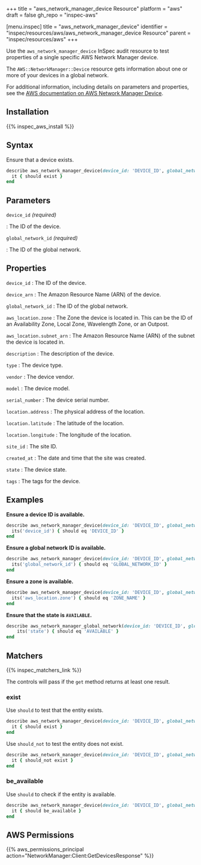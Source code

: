 +++
title = "aws_network_manager_device Resource"
platform = "aws"
draft = false
gh_repo = "inspec-aws"

[menu.inspec]
title = "aws_network_manager_device"
identifier = "inspec/resources/aws/aws_network_manager_device Resource"
parent = "inspec/resources/aws"
+++

Use the `aws_network_manager_device` InSpec audit resource to test properties of a single specific AWS Network Manager device.

The `AWS::NetworkManager::Device` resource gets information about one or more of your devices in a global network.

For additional information, including details on parameters and properties, see the [AWS documentation on AWS Network Manager Device](https://docs.aws.amazon.com/AWSCloudFormation/latest/UserGuide/aws-resource-networkmanager-device.html).

## Installation

{{% inspec_aws_install %}}

## Syntax

Ensure that a device exists.

```ruby
describe aws_network_manager_device(device_id: 'DEVICE_ID', global_network_id: 'GLOBAL_NETWORK_ID') do
  it { should exist }
end
```

## Parameters

`device_id` _(required)_

: The ID of the device.

`global_network_id` _(required)_

: The ID of the global network.

## Properties

`device_id`
: The ID of the device.

`device_arn`
: The Amazon Resource Name (ARN) of the device.

`global_network_id`
: The ID of the global network.

`aws_location.zone`
: The Zone the device is located in. This can be the ID of an Availability Zone, Local Zone, Wavelength Zone, or an Outpost.

`aws_location.subnet_arn`
: The Amazon Resource Name (ARN) of the subnet the device is located in.

`description`
: The description of the device.

`type`
: The device type.

`vendor`
: The device vendor.

`model`
: The device model.

`serial_number`
: The device serial number.

`location.address`
: The physical address of the location.

`location.latitude`
: The latitude of the location.

`location.longitude`
: The longitude of the location.

`site_id`
: The site ID.

`created_at`
: The date and time that the site was created.

`state`
: The device state.

`tags`
: The tags for the device.

## Examples

**Ensure a device ID is available.**

```ruby
describe aws_network_manager_device(device_id: 'DEVICE_ID', global_network_id: 'GLOBAL_NETWORK_ID') do
  its('device_id') { should eq 'DEVICE_ID' }
end
```

**Ensure a global network ID is available.**

```ruby
describe aws_network_manager_device(device_id: 'DEVICE_ID', global_network_id: 'GLOBAL_NETWORK_ID') do
  its('global_network_id') { should eq 'GLOBAL_NETWORK_ID' }
end
```

**Ensure a zone is available.**

```ruby
describe aws_network_manager_device(device_id: 'DEVICE_ID', global_network_id: 'GLOBAL_NETWORK_ID') do
  its('aws_location.zone') { should eq 'ZONE_NAME' }
end
```

**Ensure that the state is `AVAILABLE`.**

```ruby
describe aws_network_manager_global_network(device_id: 'DEVICE_ID', global_network_id: 'GLOBAL_NETWORK_ID') do
    its('state') { should eq 'AVAILABLE' }
end
```

## Matchers

{{% inspec_matchers_link %}}

The controls will pass if the `get` method returns at least one result.

### exist

Use `should` to test that the entity exists.

```ruby
describe aws_network_manager_device(device_id: 'DEVICE_ID', global_network_id: 'GLOBAL_NETWORK_ID') do
  it { should exist }
end
```

Use `should_not` to test the entity does not exist.

```ruby
describe aws_network_manager_device(device_id: 'DEVICE_ID', global_network_id: 'GLOBAL_NETWORK_ID') do
  it { should_not exist }
end
```

### be_available

Use `should` to check if the entity is available.

```ruby
describe aws_network_manager_device(device_id: 'DEVICE_ID', global_network_id: 'GLOBAL_NETWORK_ID') do
  it { should be_available }
end
```

## AWS Permissions

{{% aws_permissions_principal action="NetworkManager:Client:GetDevicesResponse" %}}
